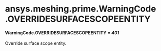 # ansys.meshing.prime.WarningCode.OVERRIDESURFACESCOPEENTITY

#### WarningCode.OVERRIDESURFACESCOPEENTITY *= 401*

Override surface scope entity.

<!-- !! processed by numpydoc !! -->

